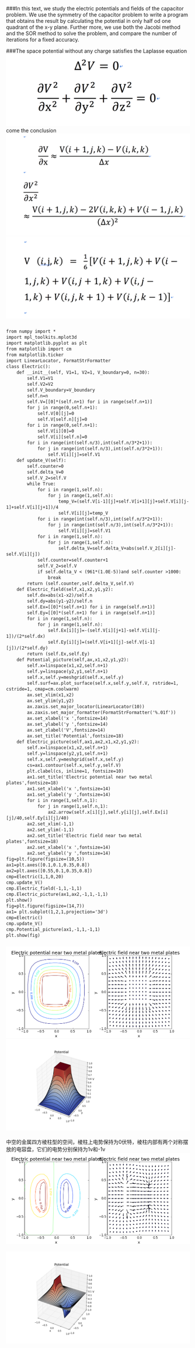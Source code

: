 ###In this text, we study the electric potentials and fields of the capacitor problem. We use the symmetry of the capacitor problem to write a program that obtains the result by calculating the potential in only half od one quadrant of the x-y plane. Further more, we use both the Jacobi method and the SOR method to solve the problem, and compare the number of iterations for a fixed accuracy.<br>

###The space potential without any charge satisfies the Laplasse equation<br>
![](https://github.com/chenzhuo316/Compuational_physics_N2014301020138/blob/master/gif/QQ20171203-130509%402x.png)<br>
come the conclusion
![](https://github.com/chenzhuo316/Compuational_physics_N2014301020138/blob/master/gif/QQ20171203-130518%402x.png)<br>
![](https://github.com/chenzhuo316/Compuational_physics_N2014301020138/blob/master/gif/QQ20171203-130524%402x.png)<br>
###
```
from numpy import *
import mpl_toolkits.mplot3d
import matplotlib.pyplot as plt
from matplotlib import cm
from matplotlib.ticker 
import LinearLocator, FormatStrFormatter
class Electric():
    def __init__(self, V1=1, V2=1, V_boundary=0, n=30):
        self.V1=V1
        self.V2=V2
        self.V_boundary=V_boundary
        self.n=n
        self.V=[[0]*(self.n+1) for i in range(self.n+1)] 
        for j in range(0,self.n+1):
            self.V[0][j]=0
            self.V[self.n][j]=0
        for i in range(0,self.n+1):
            self.V[i][0]=0
            self.V[i][self.n]=0
        for i in range(int(self.n/3),int(self.n/3*2+1)):
            for j in range(int(self.n/3),int(self.n/3*2+1)):
                self.V[i][j]=self.V1
    def update_V(self):     
        self.counter=0
        self.delta_V=0
        self.V_2=self.V
        while True:
            for i in range(1,self.n):
                for j in range(1,self.n):
                    temp_V=(self.V[i-1][j]+self.V[i+1][j]+self.V[i][j-1]+self.V[i][j+1])/4
                    self.V[i][j]=temp_V
            for i in range(int(self.n/3),int(self.n/3*2+1)):
                for j in range(int(self.n/3),int(self.n/3*2+1)):
                    self.V[i][j]=self.V1
            for i in range(1,self.n):
                for j in range(1,self.n):
                    self.delta_V=self.delta_V+abs(self.V_2[i][j]-self.V[i][j])
            self.counter=self.counter+1
            self.V_2=self.V
            if self.delta_V < (961*(1.0E-5))and self.counter >1000:
                break
        return (self.counter,self.delta_V,self.V)
    def Electric_field(self,x1,x2,y1,y2):   
        self.dx=abs(x1-x2)/self.n
        self.dy=abs(y1-y2)/self.n
        self.Ex=[[0]*(self.n+1) for i in range(self.n+1)] 
        self.Ey=[[0]*(self.n+1) for i in range(self.n+1)] 
        for i in range(1,self.n):
            for j in range(1,self.n):
                self.Ex[i][j]=-(self.V[i][j+1]-self.V[i][j-1])/(2*self.dx)
                self.Ey[i][j]=(self.V[i+1][j]-self.V[i-1][j])/(2*self.dy)
        return (self.Ex,self.Ey)
    def Potential_picture(self,ax,x1,x2,y1,y2):  
        self.x=linspace(x1,x2,self.n+1)
        self.y=linspace(y2,y1,self.n+1)
        self.x,self.y=meshgrid(self.x,self.y)
        self.surf=ax.plot_surface(self.x,self.y,self.V, rstride=1, cstride=1, cmap=cm.coolwarm)
        ax.set_xlim(x1,x2)
        ax.set_ylim(y1,y2)
        ax.zaxis.set_major_locator(LinearLocator(10))
        ax.zaxis.set_major_formatter(FormatStrFormatter('%.01f'))
        ax.set_xlabel('x ',fontsize=14)
        ax.set_ylabel('y ',fontsize=14)
        ax.set_zlabel('V',fontsize=14)
        ax.set_title('Potential',fontsize=18)
    def Electric_picture(self,ax1,ax2,x1,x2,y1,y2):  
        self.x=linspace(x1,x2,self.n+1)
        self.y=linspace(y2,y1,self.n+1)
        self.x,self.y=meshgrid(self.x,self.y)
        cs=ax1.contour(self.x,self.y,self.V)
        plt.clabel(cs, inline=1, fontsize=10)
        ax1.set_title('Electric potential near two metal plates',fontsize=18)
        ax1.set_xlabel('x ',fontsize=14)
        ax1.set_ylabel('y ',fontsize=14)
        for i in range(1,self.n,1):
            for j in range(1,self.n,1):
                ax2.arrow(self.x[i][j],self.y[i][j],self.Ex[i][j]/40,self.Ey[i][j]/40)             
        ax2.set_xlim(-1,1)
        ax2.set_ylim(-1,1)
        ax2.set_title('Electric field near two metal plates',fontsize=18)
        ax2.set_xlabel('x ',fontsize=14)
        ax2.set_ylabel('y ',fontsize=14)
fig=plt.figure(figsize=(10,5))
ax1=plt.axes([0.1,0.1,0.35,0.8])
ax2=plt.axes([0.55,0.1,0.35,0.8])
cmp=Electric(1,1,0,20)
cmp.update_V()
cmp.Electric_field(-1,1,-1,1)
cmp.Electric_picture(ax1,ax2,-1,1,-1,1)
plt.show()     
fig=plt.figure(figsize=(14,7))
ax1= plt.subplot(1,2,1,projection='3d')
cmp=Electric()
cmp.update_V()
cmp.Potential_picture(ax1,-1,1,-1,1)
plt.show(fig)
```
###
![](https://github.com/chenzhuo316/Compuational_physics_N2014301020138/blob/master/gif/3798441-79b33d046fadd8c1.png)<br>
![](https://github.com/chenzhuo316/Compuational_physics_N2014301020138/blob/master/gif/3798441-af0d45de8c23a78d.png)<br>  
中空的金属四方棱柱型的空间，棱柱上电势保持为0伏特，棱柱内部有两个对称摆放的电容盘，它们的电势分别保持为1v和-1v<be>
![](https://github.com/chenzhuo316/Compuational_physics_N2014301020138/blob/master/gif/3798441-b7ca2f9c1b08daad.png)<br>  
![](https://github.com/chenzhuo316/Compuational_physics_N2014301020138/blob/master/gif/3798441-c456adbf4b380494.png)<br>      

